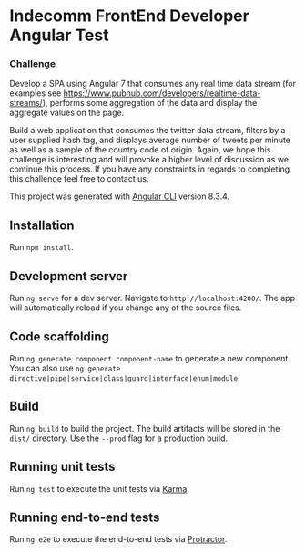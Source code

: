 # Indecomm FrontEnd Developer Angular Test
### Challenge
Develop a SPA using Angular 7 that consumes any real time data stream (for examples see https://www.pubnub.com/developers/realtime-data-streams/), performs some aggregation of the data and display the aggregate values on the page.

Build a web application that consumes the twitter data stream, filters by a user supplied hash tag, and displays average number of tweets per minute as well as a sample of the country code of origin.
Again, we hope this challenge is interesting and will provoke a higher level of discussion as we continue this process. 
If you have any constraints in regards to completing this challenge feel free to contact us.


This project was generated with [Angular CLI](https://github.com/angular/angular-cli) version 8.3.4.

## Installation
Run `npm install`. 

## Development server

Run `ng serve` for a dev server. Navigate to `http://localhost:4200/`. The app will automatically reload if you change any of the source files.

## Code scaffolding

Run `ng generate component component-name` to generate a new component. You can also use `ng generate directive|pipe|service|class|guard|interface|enum|module`.

## Build

Run `ng build` to build the project. The build artifacts will be stored in the `dist/` directory. Use the `--prod` flag for a production build.

## Running unit tests

Run `ng test` to execute the unit tests via [Karma](https://karma-runner.github.io).

## Running end-to-end tests

Run `ng e2e` to execute the end-to-end tests via [Protractor](http://www.protractortest.org/).
